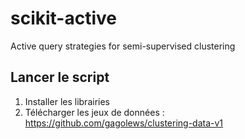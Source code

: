 # scikit-active
Active query strategies for semi-supervised clustering

## Lancer le script

1. Installer les librairies
2. Télécharger les jeux de données : https://github.com/gagolews/clustering-data-v1
